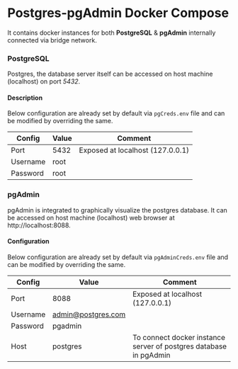 # Postgres-pgAdmin Docker Compose
It contains docker instances for both **PostgreSQL** & **pgAdmin** internally connected via bridge network.

### PostgreSQL
Postgres, the database server itself can be accessed on host machine (localhost) on port _5432_.

#### Description
Below configuration are already set by default via `pgCreds.env` file and can be modified by overriding the same.

| Config   | Value | Comment                          |
| -------- | ----- | -------------------------------- |
| Port     | 5432  | Exposed at localhost (127.0.0.1) |
| Username | root  |                                  |
| Password | root  |                                  |

### pgAdmin
pgAdmin is integrated to graphically visualize the postgres database.
It can be accessed on host machine (localhost) web browser at http://localhost:8088.

#### Configuration
Below configuration are already set by default via `pgAdminCreds.env` file and can be modified by overriding the same.

| Config   | Value              | Comment                                                           |
| -------- | ------------------ | ----------------------------------------------------------------- |
| Port     | 8088               | Exposed at localhost (127.0.0.1)                                  |
| Username | admin@postgres.com |                                                                   |
| Password | pgadmin            |                                                                   |
| Host     | postgres           | To connect docker instance server of postgres database in pgAdmin |
